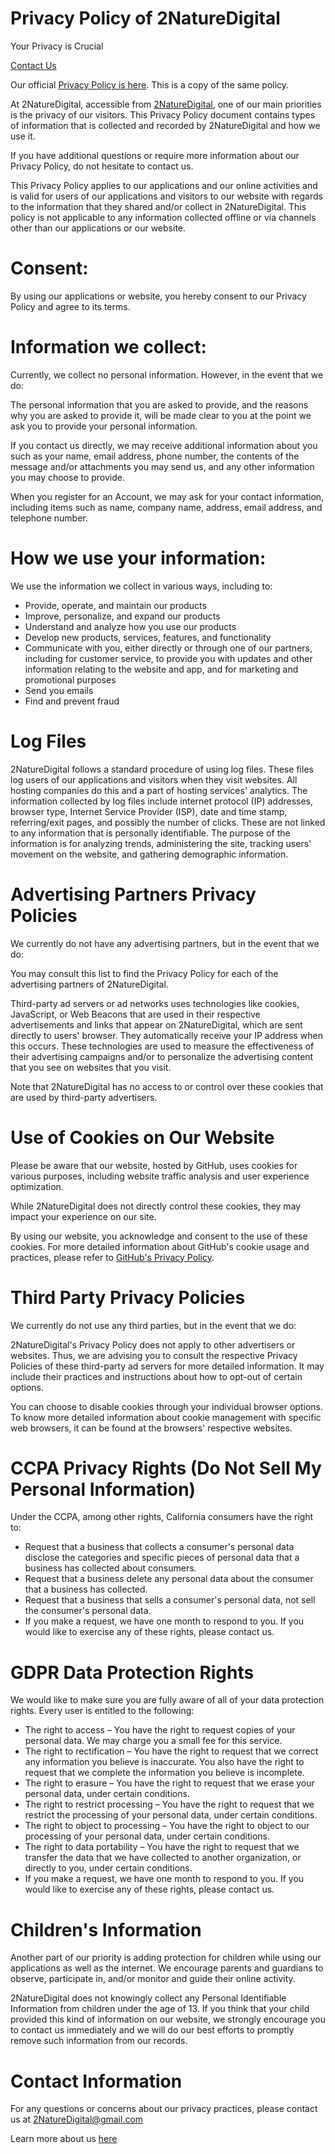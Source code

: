 # Privacy Policy of 2NatureDigital
Your Privacy is Crucial

[Contact Us](#contact-information)

Our official [Privacy Policy is here](https://2naturedigital.github.io/website/privacypolicy.html). This is a copy of the same policy.

At 2NatureDigital, accessible from [2NatureDigital](https://2naturedigital.github.io/website/), one of our main priorities is the privacy of our visitors. This Privacy Policy document contains types of information that is collected and recorded by 2NatureDigital and how we use it.

If you have additional questions or require more information about our Privacy Policy, do not hesitate to contact us.

This Privacy Policy applies to our applications and our online activities and is valid for users of our applications and visitors to our website with regards to the information that they shared and/or collect in 2NatureDigital. This policy is not applicable to any information collected offline or via channels other than our applications or our website.


# Consent:
By using our applications or website, you hereby consent to our Privacy Policy and agree to its terms.


# Information we collect:
Currently, we collect no personal information.
However, in the event that we do:

The personal information that you are asked to provide, and the reasons why you are asked to provide it, will be made clear to you at the point we ask you to provide your personal information.

If you contact us directly, we may receive additional information about you such as your name, email address, phone number, the contents of the message and/or attachments you may send us, and any other information you may choose to provide.

When you register for an Account, we may ask for your contact information, including items such as name, company name, address, email address, and telephone number.


# How we use your information:
We use the information we collect in various ways, including to:
- Provide, operate, and maintain our products
- Improve, personalize, and expand our products
- Understand and analyze how you use our products
- Develop new products, services, features, and functionality
- Communicate with you, either directly or through one of our partners, including for customer service, to provide you with updates and other information relating to the website and app, and for marketing and promotional purposes
- Send you emails
- Find and prevent fraud


# Log Files
2NatureDigital follows a standard procedure of using log files. These files log users of our applications and visitors when they visit websites. All hosting companies do this and a part of hosting services' analytics. The information collected by log files include internet protocol (IP) addresses, browser type, Internet Service Provider (ISP), date and time stamp, referring/exit pages, and possibly the number of clicks. These are not linked to any information that is personally identifiable. The purpose of the information is for analyzing trends, administering the site, tracking users' movement on the website, and gathering demographic information.


# Advertising Partners Privacy Policies
We currently do not have any advertising partners, but in the event that we do:

You may consult this list to find the Privacy Policy for each of the advertising partners of 2NatureDigital.

Third-party ad servers or ad networks uses technologies like cookies, JavaScript, or Web Beacons that are used in their respective advertisements and links that appear on 2NatureDigital, which are sent directly to users' browser. They automatically receive your IP address when this occurs. These technologies are used to measure the effectiveness of their advertising campaigns and/or to personalize the advertising content that you see on websites that you visit.

Note that 2NatureDigital has no access to or control over these cookies that are used by third-party advertisers.


# Use of Cookies on Our Website
Please be aware that our website, hosted by GitHub, uses cookies for various purposes, including website traffic analysis and user experience optimization.

While 2NatureDigital does not directly control these cookies, they may impact your experience on our site.

By using our website, you acknowledge and consent to the use of these cookies. For more detailed information about GitHub's cookie usage and practices, please refer to [GitHub's Privacy Policy](https://docs.github.com/en/site-policy/privacy-policies/github-general-privacy-statement).


# Third Party Privacy Policies
We currently do not use any third parties, but in the event that we do:

2NatureDigital's Privacy Policy does not apply to other advertisers or websites. Thus, we are advising you to consult the respective Privacy Policies of these third-party ad servers for more detailed information. It may include their practices and instructions about how to opt-out of certain options.

You can choose to disable cookies through your individual browser options. To know more detailed information about cookie management with specific web browsers, it can be found at the browsers' respective websites.


# CCPA Privacy Rights (Do Not Sell My Personal Information)
Under the CCPA, among other rights, California consumers have the right to:
- Request that a business that collects a consumer's personal data disclose the categories and specific pieces of personal data that a business has collected about consumers.
- Request that a business delete any personal data about the consumer that a business has collected.
- Request that a business that sells a consumer's personal data, not sell the consumer's personal data.
- If you make a request, we have one month to respond to you. If you would like to exercise any of these rights, please contact us.


# GDPR Data Protection Rights
We would like to make sure you are fully aware of all of your data protection rights. Every user is entitled to the following:

- The right to access – You have the right to request copies of your personal data. We may charge you a small fee for this service.
- The right to rectification – You have the right to request that we correct any information you believe is inaccurate. You also have the right to request that we complete the information you believe is incomplete.
- The right to erasure – You have the right to request that we erase your personal data, under certain conditions.
- The right to restrict processing – You have the right to request that we restrict the processing of your personal data, under certain conditions.
- The right to object to processing – You have the right to object to our processing of your personal data, under certain conditions.
- The right to data portability – You have the right to request that we transfer the data that we have collected to another organization, or directly to you, under certain conditions.
- If you make a request, we have one month to respond to you. If you would like to exercise any of these rights, please contact us.


# Children's Information
Another part of our priority is adding protection for children while using our applications as well as the internet. We encourage parents and guardians to observe, participate in, and/or monitor and guide their online activity.

2NatureDigital does not knowingly collect any Personal Identifiable Information from children under the age of 13. If you think that your child provided this kind of information on our website, we strongly encourage you to contact us immediately and we will do our best efforts to promptly remove such information from our records.


# Contact Information
For any questions or concerns about our privacy practices, please contact us at [2NatureDigital@gmail.com](mailto:2NatureDigital@gmail.com?subject=Regarding%20Rattler%20App&body=What%20would%20you%20like%20to%20contact%20us%20about%3F)

Learn more about us [here](/README.md)

